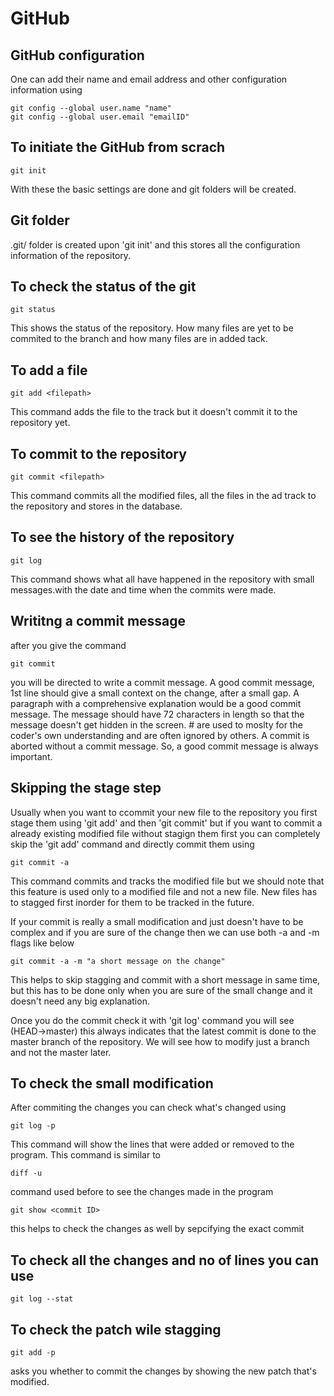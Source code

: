 # GitHub
## GitHub configuration
One can add their name and email address and other configuration information using 

```
git config --global user.name "name"
git config --global user.email "emailID"
```

## To initiate the GitHub from scrach 
```
git init
```
With these the basic settings are done and git folders will be created.

## Git folder 
.git/ folder is created upon 'git init' and this stores all the configuration information of the repository.


## To check the status of the git 
```
git status
```
This shows the status of the repository. How many files are yet to be commited to the branch and how many files are in added tack.

## To add a file 
```
git add <filepath>
```
This command adds the file to the track but it doesn't commit it to the repository yet.

## To commit to the repository
```
git commit <filepath>
```
This command commits all the modified files, all the files in the ad track to the repository and stores in the database.

## To see the history of the repository
```
git log 
```
This command shows what all have happened in the repository with small messages.with the date and time when the commits were made.

## Writitng a commit message 
after you give the command 
```
git commit 
```
you will be directed to write a commit message.
A good commit message,
1st line should give a small context on the change, after a small gap. A paragraph with a comprehensive explanation would be a good commit message. The message should have 72 characters in length so that the message doesn't get hidden in the screen. # are used to moslty for the coder's own understanding and are often ignored by others. A commit is aborted without a commit message. So, a good commit message is always important.

## Skipping the stage step
Usually when you want to ccommit your new file to the repository you first stage them using 'git add' and then 'git commit' but if you want to commit a already existing modified file without stagign them first you can completely skip the 'git add' command and directly commit them using 
```
git commit -a
```
This command commits and tracks the modified file but we should note that this feature is used only to a modified file and not a new file. New files has to stagged first inorder for them to be tracked in the future.

If your commit is really a small modification and just doesn't have to be complex and if you are sure of the change then we can use both -a and -m flags like below
```
git commit -a -m "a short message on the change"
```
This helps to skip stagging and commit with a short message in same time, but this has to be done only when you are sure of the small change and it doesn't need any big explanation.

Once you do the commit check it with 'git log' command
you will see 
(HEAD->master)
this always indicates that the latest commit is done to the master branch of the repository. We will see how to modify just a branch and not the master later.

## To check the small modification 
After commiting the changes you can check what's changed using 
```
git log -p
```
This command will show the lines that were added or removed to the program.
This command is similar to 
```
diff -u
```
command used before to see the changes made in the program 
```
git show <commit ID>
```
this helps to check the changes as well by sepcifying the exact commit 

## To check all the changes and no of lines you can use
```
git log --stat
```

## To check the patch wile stagging 
```
git add -p 
```
asks you whether to commit the changes by showing the new patch that's modified.


